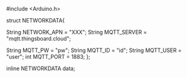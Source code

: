#include <Arduino.h>

struct NETWORKDATA{

String NETWORK_APN = "XXX";
String MQTT_SERVER = "mqtt.thingsboard.cloud";

String MQTT_PW = "pw";
String MQTT_ID = "id";
String MQTT_USER = "user";
int MQTT_PORT = 1883;
};

inline NETWORKDATA data;
